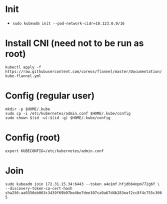 # Init
* `sudo kubeadm init --pod-network-cidr=10.123.0.0/16`

# Install CNI (need not to be run as root)
`kubectl apply -f https://raw.githubusercontent.com/coreos/flannel/master/Documentation/kube-flannel.yml`

# Config (regular user)
```
mkdir -p $HOME/.kube
sudo cp -i /etc/kubernetes/admin.conf $HOME/.kube/config
sudo chown $(id -u):$(id -g) $HOME/.kube/config
```

# Config (root)
`export KUBECONFIG=/etc/kubernetes/admin.conf`

# Join
`sudo kubeadm join 172.31.15.34:6443 --token a4o1mf.hfjdbb4npm772g6f \
 --discovery-token-ca-cert-hash sha256:aa0356eb063c3439f69b97be4be7dee307ca9a67d4b283eaf2cc8f4c755c3065`
